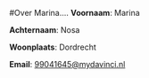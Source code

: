 #Over Marina....
**Voornaam**: Marina

**Achternaam**: Nosa

**Woonplaats**: Dordrecht

**Email**: [99041645@mydavinci.nl](99041645@mydavinci.nl)




